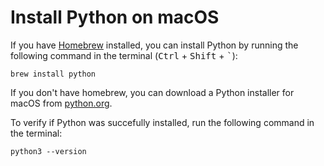# Install Python on macOS

If you have [Homebrew](https://brew.sh/) installed, you can install Python by running the following command in the terminal (<kbd>Ctrl</kbd> + <kbd>Shift</kbd> + <kbd>`</kbd>):


```
brew install python
```

If you don't have homebrew, you can download a Python installer for macOS from [python.org](https://www.python.org/downloads/mac-osx/).

To verify if Python was succefully installed, run the following command in the terminal:

```
python3 --version
```
